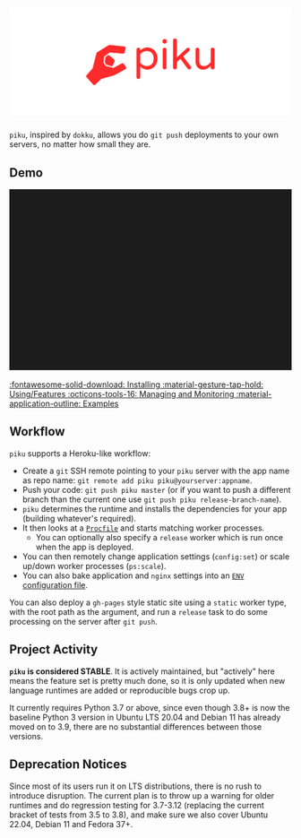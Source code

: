 # ![](img/logo.svg)

`piku`, inspired by `dokku`, allows you do `git push` deployments to your own servers, no matter how small they are.

## Demo

![asciicast](img/demo.svg)

<p class="grid cards" markdown>
    <a href="install/index.md" class="card">
    :fontawesome-solid-download: Installing
    </a>
    <a href="features.md" class="card">
    :material-gesture-tap-hold: Using/Features
    </a>
    <a href="manage.md" class="card">
    :octicons-tools-16: Managing and Monitoring
    </a>
    <a href="community/examples.md" class="card">
    :material-application-outline: Examples
    </a>
</p>

## Workflow

`piku` supports a Heroku-like workflow:

* Create a `git` SSH remote pointing to your `piku` server with the app name as repo name:
  `git remote add piku piku@yourserver:appname`.
* Push your code: `git push piku master` (or if you want to push a different branch than the current one use `git push piku release-branch-name`).
* `piku` determines the runtime and installs the dependencies for your app (building whatever's required).
* It then looks at a [`Procfile`](configuration/procfile.md) and starts matching worker processes.
  * You can optionally also specify a `release` worker which is run once when the app is deployed.
* You can then remotely change application settings (`config:set`) or scale up/down worker processes (`ps:scale`).
* You can also bake application and `nginx` settings into an [`ENV` configuration file](configuration/index.md#configuring-piku-via-env). 

You can also deploy a `gh-pages` style static site using a `static` worker type, with the root path as the argument, and run a `release` task to do some processing on the server after `git push`.

## Project Activity

**`piku` is considered STABLE**. It is actively maintained, but "actively" here means the feature set is pretty much done, so it is only updated when new language runtimes are added or reproducible bugs crop up.

It currently requires Python 3.7 or above, since even though 3.8+ is now the baseline Python 3 version in Ubuntu LTS 20.04 and Debian 11 has already moved on to 3.9, there are no substantial differences between those versions.

## Deprecation Notices

Since most of its users run it on LTS distributions, there is no rush to introduce disruption. The current plan is to throw up a warning for older runtimes and do regression testing for 3.7-3.12 (replacing the current bracket of tests from 3.5 to 3.8), and make sure we also cover Ubuntu 22.04, Debian 11 and Fedora 37+.
